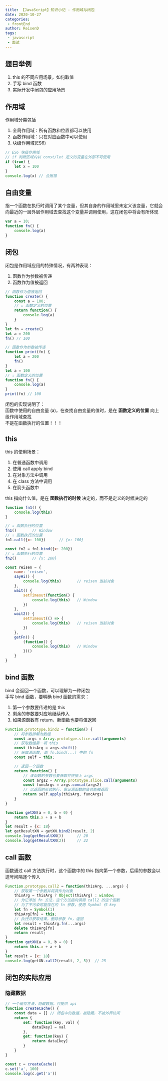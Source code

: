 ```yaml
---
title: 【JavaScript】知识小记 - 作用域与闭包
date: 2020-10-27
categories:
 - frontEnd
author: ReisenD
tags:
 - javascript
 - 面试
---
```


## 题目举例
1. this 的不同应用场景，如何取值  
2. 手写 bind 函数  
3. 实际开发中闭包的应用场景

## 作用域
作用域分类包括
1. 全局作用域：所有函数和位置都可以使用  
2. 函数作用域：只在对应函数中可以使用  
3. 块级作用域(ES6)  

```js
// ES6 块级作用域
// if 判断区域内以 const/let 定义的变量在外部不可使用
if (true) {
    let x = 100
}
console.log(x) // 会报错
```

## 自由变量
指一个函数在执行时调用了某个变量，但其自身的作用域里未定义该变量，它就会向最近的一层外层作用域去查找这个变量并调用使用，这在闭包中将会有所体现
```js
var a = 10;
function fn() {
    console.log(a)
}
```


## 闭包
闭包是作用域应用的特殊情况，有两种表现：  
1. 函数作为参数被传递  
2. 函数作为值被返回  
```js
// 函数作为值被返回
function create() {
    const a = 100;
    // ↓ 函数定义的位置
    return function() {
        console.log(a)
    }
}
let fn = create()
let a = 200
fn() // 100

// 函数作为参数被传递
function print(fn) {
    let a = 200
    fn()
}
let a = 100
// ↓ 函数定义的位置
function fn() {
    console.log(a)
}
print(fn) // 100
```
闭包的实现说明了：  
函数中使用的自由变量 (a)，在查找自由变量的值时，是在 **函数定义的位置** 向上级作用域查找  
不是在函数执行的位置！！！

## this
this 的使用场景：  
1. 在普通函数中调用  
2. 使用 call apply bind  
3. 在对象方法中调用  
4. 在 class 方法中调用  
5. 在箭头函数中  

this 指向什么值，是在 **函数执行的时候** 决定的，而不是定义的时候决定的
```js
function fn1() {
    console.log(this)
}

// ↓ 函数执行的位置
fn1()       // Window
// ↓ 函数执行的位置
fn1.call({x: 100})      // {x: 100}

const fn2 = fn1.bind({x: 200})
// ↓ 函数执行的位置
fn2()       // {x: 200}

const reisen = {
    name: 'reisen',
    sayHi() {
        console.log(this)       // reisen 当前对象
    },
    wait() {
        setTimeout(function() {
            console.log(this)   // Window
        })
    },
    wait2() {
        setTimeout(() => {
            console.log(this)   // reisen 当前对象
        })
    },
    getFn() {
        (function() {
            console.log(this)   // Window
        })()
    }
}
```

## bind 函数
bind 会返回一个函数，可以理解为一种闭包  
手写 bind 函数，要明确 bind 函数的需求：   
1. 第一个参数要传递的是 this  
2. 剩余的参数要对应地继续传入  
3. 如果源函数有 return，新函数也要将值返回  
```js
Function.prototype.bind2 = function() {
    // 将参数拆解为数组
    const args = Array.prototype.slice.call(arguments)
    // 获取数组第一项 this
    const thisArg = args.shift()
    // 获取源函数, 即 fn.bind(...) 中的 fn
    const self = this;

    // 返回一个函数
    return function() {
        // 该函数的参数也要获取并拼接上 args
        const args2 = Array.prototype.slice.call(arguments)
        const funcArgs = args.concat(args2)
        // 以返回的形式执行，保证源函数的值也能被返回
        return self.apply(thisArg, funcArgs)
    }
}

function getXN(a = 0, b = 0) {
    return this.x + a + b
}
let result = {x: 18}
let getResultXN = getXN.bind2(result, 2)
console.log(getResultXN())      // 20
console.log(getResultXN(2))     // 22
```

## call 函数
函数通过 call 方法执行时，这个函数中的 this 指向第一个参数，后续的参数会以逗号间隔逐个传入
```js
Function.prototype.call2 = function(thisArg, ...args) {
    // 获取第一个参数并将其作为对象
    thisArg = thisArg ? Object(thisArg) : window;
    // 为它添加 fn 方法，这个方法指向调用 call2 的这个函数 
    // 为了不污染可能存在的 fn 参数，使用 Symbol 作 key
    let fn = Symbol(1)
    thisArg[fn] = this;
    // 执行并获取结果，删除参数 fn，返回
    let result = thisArg.fn(...args)
    delete thisArg[fn]
    return result;
}
function getXN(a = 0, b = 0) {
    return this.x + a + b
}
let result = {x: 18}
console.log(getXN.call2(result, 2, 5))  // 25
```


## 闭包的实际应用
### 隐藏数据
```js
// 一个缓存方法，隐藏数据，只提供 api
function createCache() {
    const data = {} // 闭包中的数据，被隐藏，不被外界访问
    return {
        set: function(key, val) {
            data[key] = val
        },
        get: function(key) {
            return data[key]
        }
    }
}

const c = createCache()
c.set('a', 100)
console.log(c.get('a'))
```